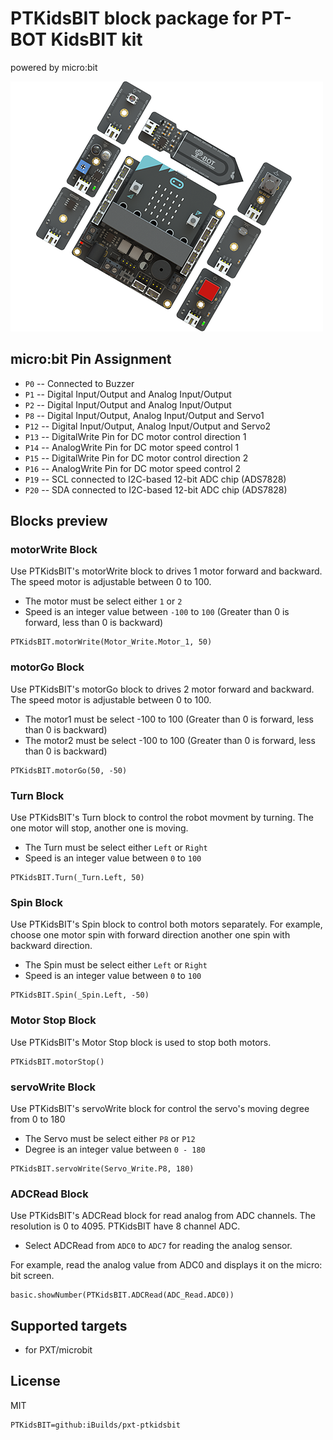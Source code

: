 # PTKidsBIT block package for PT-BOT KidsBIT kit

powered by micro:bit

![PTKidsBIT](https://raw.githubusercontent.com/iBuilds/pxt-PTKidsBIT/master/big_icon.png)

## micro:bit Pin Assignment

* ``P0``  -- Connected to Buzzer
* ``P1``  -- Digital Input/Output and Analog Input/Output
* ``P2``  -- Digital Input/Output and Analog Input/Output
* ``P8``  -- Digital Input/Output, Analog Input/Output and Servo1
* ``P12`` -- Digital Input/Output, Analog Input/Output and Servo2
* ``P13`` -- DigitalWrite Pin for DC motor control direction 1
* ``P14`` -- AnalogWrite Pin for DC motor speed control 1
* ``P15`` -- DigitalWrite Pin for DC motor control direction 2
* ``P16`` -- AnalogWrite Pin for DC motor speed control 2
* ``P19`` -- SCL connected to I2C-based 12-bit ADC chip (ADS7828)
* ``P20`` -- SDA connected to I2C-based 12-bit ADC chip (ADS7828)

## Blocks preview

### motorWrite Block

Use PTKidsBIT's motorWrite block to drives 1 motor forward and backward. The speed motor is adjustable between 0 to 100.

* The motor must be select either `1` or `2`
* Speed is an integer value between `-100` to `100` (Greater than 0 is forward, less than 0 is backward)

```blocks
PTKidsBIT.motorWrite(Motor_Write.Motor_1, 50)
```

### motorGo Block

Use PTKidsBIT's motorGo block to drives 2 motor forward and backward. The speed motor is adjustable between 0 to 100.

* The motor1 must be select -100 to 100 (Greater than 0 is forward, less than 0 is backward)
* The motor2 must be select -100 to 100 (Greater than 0 is forward, less than 0 is backward)

```blocks
PTKidsBIT.motorGo(50, -50)
```

### Turn Block

Use PTKidsBIT's Turn block to control the robot movment by turning. The one motor will stop, another one is moving.

* The Turn must be select either `Left` or `Right`
* Speed is an integer value between `0` to `100`

```blocks
PTKidsBIT.Turn(_Turn.Left, 50)
```

### Spin Block

Use PTKidsBIT's Spin block to control both motors separately. For example, choose one motor spin with forward direction another one spin with backward direction.

* The Spin must be select either `Left` or `Right`
* Speed is an integer value between `0` to `100`

```blocks
PTKidsBIT.Spin(_Spin.Left, -50)
```

### Motor Stop Block 

Use PTKidsBIT's Motor Stop block is used to stop both motors.

```blocks
PTKidsBIT.motorStop()
```

### servoWrite Block

Use PTKidsBIT's servoWrite block for control the servo's moving degree from 0 to 180

* The Servo must be select either `P8` or `P12`
* Degree is an integer value between `0 - 180`

```blocks
PTKidsBIT.servoWrite(Servo_Write.P8, 180)
```

### ADCRead Block
Use PTKidsBIT's ADCRead block for read analog from ADC channels. The resolution is 0 to 4095. PTKidsBIT have 8 channel ADC.

* Select ADCRead from `ADC0` to `ADC7` for reading the analog sensor.

For example, read the analog value from ADC0 and displays it on the micro: bit screen.

```blocks
basic.showNumber(PTKidsBIT.ADCRead(ADC_Read.ADC0))
```

## Supported targets

* for PXT/microbit

## License

MIT

```package
PTKidsBIT=github:iBuilds/pxt-ptkidsbit
```